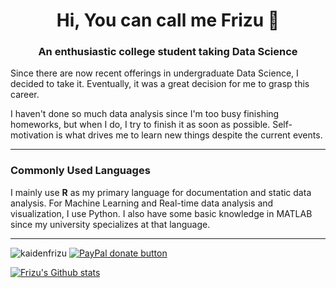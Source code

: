 <h1 align="center">Hi, You can call me Frizu 👋</h1>
<h3 align="center">An enthusiastic college student taking Data Science</h3>

Since there are now recent offerings in undergraduate Data Science, I decided to take it. Eventually, it was a great decision for me to grasp this career.

I haven't done so much data analysis since I'm too busy finishing homeworks, but when I do, I try to finish it as soon as possible. Self-motivation is what drives me to learn new things despite the current events.

---
### Commonly Used Languages

I mainly use **R** as my primary language for documentation and static data analysis.
For Machine Learning and Real-time data analysis and visualization, I use Python.
I also have some basic knowledge in MATLAB since my university specializes at that language.

---
<p align="left"> <img src="https://komarev.com/ghpvc/?username=kaidenfrizu" alt="kaidenfrizu" /> <a href="https://paypal.me/Frizu" title="Paypal Link"><img src="https://img.shields.io/badge/paypal-donate-yellow.svg" alt="PayPal donate button" /></a></p>

[![Frizu's Github stats](https://github-readme-stats.vercel.app/api?username=KaidenFrizu&theme=radical)](https://github.com/anuraghazra/github-readme-stats)
